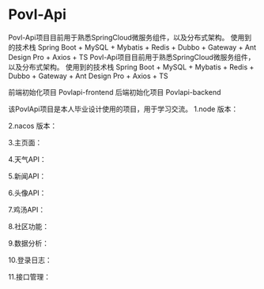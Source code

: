 # Povl-Api
Povl-Api项目目前用于熟悉SpringCloud微服务组件，以及分布式架构。
使用到的技术栈
Spring Boot + MySQL + Mybatis + Redis + Dubbo + Gateway + Ant Design Pro + Axios + TS
Povl-Api项目目前用于熟悉SpringCloud微服务组件，以及分布式架构。 使用到的技术栈 Spring Boot + MySQL + Mybatis + Redis + Dubbo + Gateway + Ant Design Pro + Axios + TS

前端初始化项目 Povlapi-frontend 后端初始化项目 Povlapi-backend

该PovlApi项目是本人毕业设计使用的项目，用于学习交流。 
1.node 版本：

2.nacos 版本：

3.主页面：

4.天气API：

5.新闻API：

6.头像API：

7.鸡汤API：

8.社区功能：

9.数据分析：

10.登录日志：

11.接口管理：
